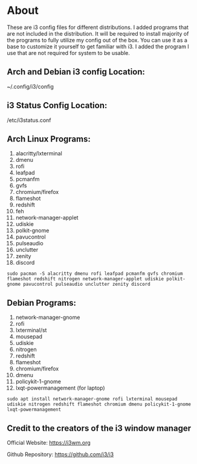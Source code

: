 # About
These are i3 config files for different distributions. I added programs that are not included in the distribution. It will be required to install majority of the programs to fully utilize my config out of the box. You can use it as a base to customize it yourself to get familiar with i3. I added the program I use that are not required for system to be usable. 

## Arch and Debian i3 config Location:
~/.config/i3/config

## i3 Status Config Location:
/etc/i3status.conf

## Arch Linux Programs:
1. alacritty/lxterminal 
2. dmenu
3. rofi
4. leafpad 
6. pcmanfm
7. gvfs
8. chromium/firefox
9. flameshot
10. redshift
11. feh
12. network-manager-applet 
13. udiskie 
14. polkit-gnome 
16. pavucontrol
17. pulseaudio
18. unclutter
19. zenity
20. discord

```
sudo pacman -S alacritty dmenu rofi leafpad pcmanfm gvfs chromium flameshot redshift nitrogen network-manager-applet udiskie polkit-gnome pavucontrol pulseaudio unclutter zenity discord
```
## Debian Programs:
1. network-manager-gnome
2. rofi
3. lxterminal/st
4. mousepad
5. udiskie
6. nitrogen
7. redshift
9. flameshot
10. chromium/firefox
11. dmenu
12. policykit-1-gnome
13. lxqt-powermanagement (for laptop)

```
sudo apt install network-manager-gnome rofi lxterminal mousepad udiskie nitrogen redshift flameshot chromium dmenu policykit-1-gnome lxqt-powermanagement
```

## Credit to the creators of the i3 window manager
Official Website: https://i3wm.org

Github Repository: https://github.com/i3/i3
